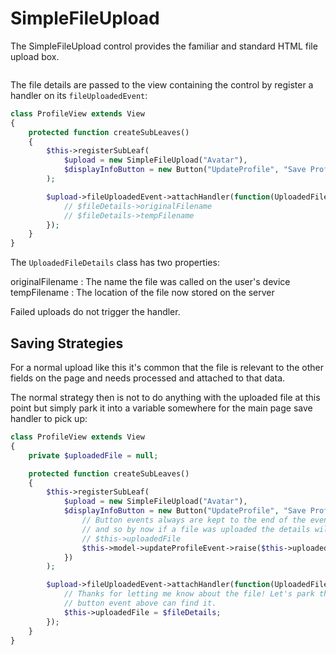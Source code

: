 SimpleFileUpload
================

The SimpleFileUpload control provides the familiar and standard HTML file upload box.


``` demo[examples/FileUpload/SimpleFileUploadExample.php]
```

The file details are passed to the view containing the control by register a handler on its
`fileUploadedEvent`:

``` php
class ProfileView extends View
{
    protected function createSubLeaves()
    {
        $this->registerSubLeaf(
            $upload = new SimpleFileUpload("Avatar"),
            $displayInfoButton = new Button("UpdateProfile", "Save Profile")
        );

        $upload->fileUploadedEvent->attachHandler(function(UploadedFileDetails $fileDetails){
            // $fileDetails->originalFilename
            // $fileDetails->tempFilename
        });
    }
}
```

The `UploadedFileDetails` class has two properties:

originalFilename
:   The name the file was called on the user's device
tempFilename
:   The location of the file now stored on the server

Failed uploads do not trigger the handler.

## Saving Strategies

For a normal upload like this it's common that the file is relevant to the
other fields on the page and needs processed and attached to that data.

The normal strategy then is not to do anything with the uploaded file at
this point but simply park it into a variable somewhere for the main
page save handler to pick up:
``` php
class ProfileView extends View
{
    private $uploadedFile = null;

    protected function createSubLeaves()
    {
        $this->registerSubLeaf(
            $upload = new SimpleFileUpload("Avatar"),
            $displayInfoButton = new Button("UpdateProfile", "Save Profile", function(){
                // Button events always are kept to the end of the event processing chain
                // and so by now if a file was uploaded the details will be in
                // $this->uploadedFile
                $this->model->updateProfileEvent->raise($this->uploadedFile);
            })
        );

        $upload->fileUploadedEvent->attachHandler(function(UploadedFileDetails $fileDetails){
            // Thanks for letting me know about the file! Let's park this so that the 
            // button event above can find it.
            $this->uploadedFile = $fileDetails;
        });
    }
}
```